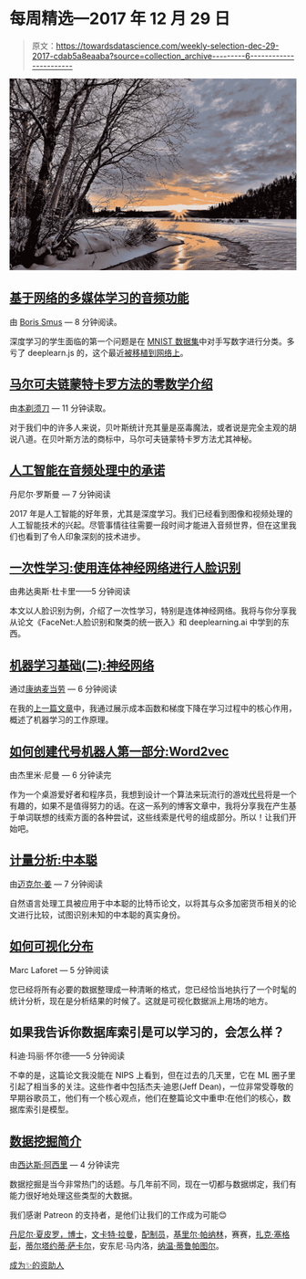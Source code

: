 # 每周精选—2017 年 12 月 29 日

> 原文：<https://towardsdatascience.com/weekly-selection-dec-29-2017-cdab5a8eaaba?source=collection_archive---------6----------------------->

![](img/af25aa7a617a8fa435a5a99a9dfab45b.png)

## [基于网络的多媒体学习的音频功能](/audio-features-for-web-based-ml-555776733bae)

由 [Boris Smus](https://medium.com/u/fbe27680c9fc?source=post_page-----cdab5a8eaaba--------------------------------) — 8 分钟阅读。

深度学习的学生面临的第一个问题是在 [MNIST 数据集](https://www.tensorflow.org/get_started/mnist/beginners)中对手写数字进行分类。多亏了 deeplearn.js 的，这个最近[被移植到网络上](https://deeplearnjs.org/demos/model-builder/)。

## [马尔可夫链蒙特卡罗方法的零数学介绍](/a-zero-math-introduction-to-markov-chain-monte-carlo-methods-dcba889e0c50)

由[本剃须刀](https://medium.com/u/440332e89a8f?source=post_page-----cdab5a8eaaba--------------------------------) — 11 分钟读取。

对于我们中的许多人来说，贝叶斯统计充其量是巫毒魔法，或者说是完全主观的胡说八道。在贝叶斯方法的商标中，马尔可夫链蒙特卡罗方法尤其神秘。

## [人工智能在音频处理中的承诺](/the-promise-of-ai-in-audio-processing-a7e4996eb2ca)

丹尼尔·罗斯曼 — 7 分钟阅读

2017 年是人工智能的好年景，尤其是深度学习。我们已经看到图像和视频处理的人工智能技术的兴起。尽管事情往往需要一段时间才能进入音频世界，但在这里我们也看到了令人印象深刻的技术进步。

## [一次性学习:使用连体神经网络进行人脸识别](/one-shot-learning-face-recognition-using-siamese-neural-network-a13dcf739e)

由弗达奥斯·杜卡里——5 分钟阅读

本文以人脸识别为例，介绍了一次性学习，特别是连体神经网络。我将与你分享我从论文《FaceNet:人脸识别和聚类的统一嵌入》和 deeplearning.ai 中学到的东西。

## [机器学习基础(二):神经网络](/machine-learning-fundamentals-ii-neural-networks-f1e7b2cb3eef)

通过[康纳麦当劳](https://medium.com/u/c8ea102f0a01?source=post_page-----cdab5a8eaaba--------------------------------) — 6 分钟阅读

在我的[上一篇文章](https://dataflume.wordpress.com/2017/11/27/understanding-machine-learning-fundamentals-via-linear-regression/)中，我通过展示成本函数和梯度下降在学习过程中的核心作用，概述了机器学习的工作原理。

## [如何创建代号机器人第一部分:Word2vec](/how-to-create-a-codenames-bot-part-1-word2vec-62701de38e66)

由杰里米·尼曼 — 6 分钟读完

作为一个桌游爱好者和程序员，我想到设计一个算法来玩流行的游戏[代号](https://boardgamegeek.com/boardgame/178900/codenames)将是一个有趣的，如果不是值得努力的话。在这一系列的博客文章中，我将分享我在产生基于单词联想的线索方面的各种尝试，这些线索是代号的组成部分。所以！让我们开始吧。

## [计量分析:中本聪](/stylometric-analysis-satoshi-nakamoto-294926cdf995)

由[迈克尔·姜](https://medium.com/u/e8a393dbc0eb?source=post_page-----cdab5a8eaaba--------------------------------) — 7 分钟阅读

自然语言处理工具被应用于中本聪的比特币论文，以将其与众多加密货币相关的论文进行比较，试图识别未知的中本聪的真实身份。

## [如何可视化分布](/how-to-visualize-distributions-2cf2243c7b8e)

Marc Laforet — 5 分钟阅读

您已经将所有必要的数据整理成一种清晰的格式，您已经恰当地执行了一个时髦的统计分析，现在是分析结果的时候了。这就是可视化数据派上用场的地方。

## 如果我告诉你数据库索引是可以学习的，会怎么样？

科迪·玛丽·怀尔德——5 分钟阅读

不幸的是，这篇论文我没能在 NIPS 上看到，但在过去的几天里，它在 ML 圈子里引起了相当多的关注。这些作者中包括杰夫·迪恩(Jeff Dean)，一位非常受尊敬的早期谷歌员工，他们有一个核心观点，他们在整篇论文中重申:在他们的核心，数据库索引是模型。

## [数据挖掘简介](/data-mining-in-brief-26483437f178)

由[西达斯·阿西里](https://medium.com/u/f3ba6a470945?source=post_page-----cdab5a8eaaba--------------------------------) — 4 分钟读完

数据挖掘是当今非常热门的话题。与几年前不同，现在一切都与数据绑定，我们有能力很好地处理这些类型的大数据。

我们感谢 Patreon 的支持者，是他们让我们的工作成为可能😊

[丹尼尔·夏皮罗，博士](https://medium.com/u/e7f791e64e83?source=post_page-----cdab5a8eaaba--------------------------------)，[文卡特·拉曼](https://medium.com/u/613e8869b6c5?source=post_page-----cdab5a8eaaba--------------------------------)，[配制员](https://medium.com/u/49ed00376aec?source=post_page-----cdab5a8eaaba--------------------------------)，[基里尔·帕纳林](https://medium.com/u/c2c4e577b008?source=post_page-----cdab5a8eaaba--------------------------------)，赛赛，[扎克·塞格彭](https://medium.com/u/b561ae67ef31?source=post_page-----cdab5a8eaaba--------------------------------)，[蒂尔塔约蒂·萨卡尔](https://medium.com/u/cb9d97d4b61a?source=post_page-----cdab5a8eaaba--------------------------------)，安东尼·马内洛，[纳温·蒂鲁帕图尔](https://medium.com/u/baf56c00792b?source=post_page-----cdab5a8eaaba--------------------------------)。

[成为✨的资助人](https://www.patreon.com/towardsdatascience)